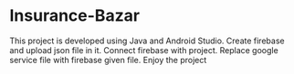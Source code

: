# Insurance-Bazar
This project is developed using Java and Android Studio.
Create firebase and upload json file in it.
Connect firebase with project.
Replace google service file with firebase given file.
Enjoy the project
